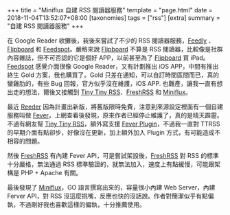 +++
title = "Miniflux 自建 RSS 閱讀器服務"
template = "page.html"
date = 2018-11-04T13:52:07+08:00
[taxonomies]
tags = ["rss"]
[extra]
summary = "自建 RSS 閱讀器服務"
+++

在 Google Reader 收攤後，我後來嘗試了不少的 RSS 閱讀器服務，[Feedly](https://feedly.com/) 、[Flipboard](https://flipboard.com/) 和 [Feedspot](https://www.feedspot.com/)。嚴格來說 [Flipboard](https://flipboard.com/) 不算是 RSS 閱讀器，比較像是社群內容雜誌，但不可否認的它是個好 APP，以前甚至為了 [Flipboard](https://flipboard.com/) 買 iPad。[Feedspot](https://www.feedspot.com/) 感覺介面很像 Google Reader，又有計劃推出 iOS APP，中間有推出終生 Gold 方案，我也購買了。Gold 只差在通知，可以自訂時間區間而已，真的蠻雞肋的，有些 Bug 回報，官方似乎沒在維護，iOS APP. 也難產，讓我一直有想出走的想法，爾後又接觸到 [Tiny Tiny RSS](https://tt-rss.org/)、[FreshRSS](https://freshrss.org/) 和 [Miniflux](https://miniflux.app/)。

最近 [Reeder](http://reederapp.com/) 因為計畫出新版，將舊版限時免費，注意到來源設定裡面有一個自建服務叫做 [Fever](https://feedafever.com/)，上網查看後發現，原來作者已經停止維護了，真的是晴天霹靂。不過有網友幫 [Tiny Tiny RSS](https://tt-rss.org/)，額外寫支援 [Fever Plugin](https://github.com/dasmurphy/tinytinyrss-fever-plugin)，不過我一直對 TTRSS 的早期介面有點卻步，好像沒在更新，加上額外加入 Plugin 方式，有可能造成不相容的問題。

然後 [FreshRSS](https://freshrss.org/) 有內建 Fever API，可是嘗試架設後，[FreshRSS](https://freshrss.org/) 對 RSS 的標準十分嚴格，無法通過 RSS 標準驗證的，就無法加入，速度上有點緩慢，可能跟架構是 PHP + Apache 有關。

最後發現了 [Miniflux](https://miniflux.app/)，GO 語言撰寫出來的，容量很小內建 Web Server，內建 Ferver API，對 RSS 沒這麼挑嘴，反應也快的沒話說。作者對簡潔似乎有點偏執，不過剛好我也喜歡這樣的偏執，十分推薦使用。
